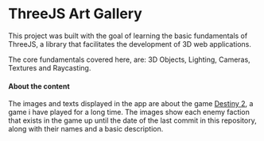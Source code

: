 # ThreeJS Art Gallery

This project was built with the goal of learning the basic fundamentals of ThreeJS, a library that facilitates the development of 3D web applications.

The core fundamentals covered here, are: 3D Objects, Lighting, Cameras, Textures and Raycasting.

#### About the content

The images and texts displayed in the app are about the game [Destiny 2](https://www.bungie.net/7/en/Destiny), a game i have played for a long time. The images show each enemy faction that exists in the game up until the date of the last commit in this repository, along with their names and a basic description.
